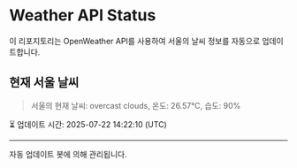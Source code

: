 
# Weather API Status

이 리포지토리는 OpenWeather API를 사용하여 서울의 날씨 정보를 자동으로 업데이트합니다.

## 현재 서울 날씨
> 서울의 현재 날씨: overcast clouds, 온도: 26.57°C, 습도: 90%

⏳ 업데이트 시간: 2025-07-22 14:22:10 (UTC)

---
자동 업데이트 봇에 의해 관리됩니다.
